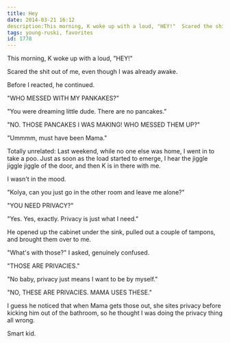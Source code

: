 ```yaml
---
title: Hey
date: 2014-03-21 16:12
description:This morning, K woke up with a loud, "HEY!"  Scared the shit out of me, even though I was already awake.  Before I reacted, he continued.  "WHO MESSED WITH MY PANKAKES?"
tags: young-ruski, favorites
id: 1778
---
```

This morning, K woke up with a loud, "HEY!"

Scared the shit out of me, even though I was already awake.

Before I reacted, he continued.

"WHO MESSED WITH MY PANKAKES?"

"You were dreaming little dude.  There are no pancakes."

"NO.  THOSE PANCAKES I WAS MAKING!  WHO MESSED THEM UP?"

"Ummmm, must have been Mama."

Totally unrelated:  Last weekend, while no one else was home, I went in to take a poo.  Just as soon as the load started to emerge, I hear the jiggle jiggle jiggle of the door, and then K is in there with me.

I wasn't in the mood.

"Kolya, can you just go in the other room and leave me alone?"

"YOU NEED PRIVACY?"

"Yes.  Yes, exactly.  Privacy is just what I need."

He opened up the cabinet under the sink, pulled out a couple of tampons, and brought them over to me.

"What's with those?" I asked, genuinely confused.

"THOSE ARE PRIVACIES."

"No baby, privacy just means I want to be by myself."

"NO, THESE ARE PRIVACIES.  MAMA USES THESE."

I guess he noticed that when Mama gets those out, she sites privacy before kicking him out of the bathroom, so he thought I was doing the privacy thing all wrong.

Smart kid.